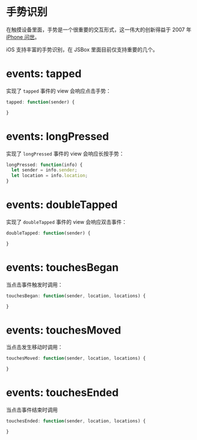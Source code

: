 # 手势识别

在触摸设备里面，手势是一个很重要的交互形式，这一伟大的创新得益于 2007 年 [iPhone 问世](https://www.youtube.com/watch?v=x7qPAY9JqE4)。

iOS 支持丰富的手势识别，在 JSBox 里面目前仅支持重要的几个。

# events: tapped

实现了 `tapped` 事件的 view 会响应点击手势：

```js
tapped: function(sender) {

}
```

# events: longPressed

实现了 `longPressed` 事件的 view 会响应长按手势：

```js
longPressed: function(info) {
  let sender = info.sender;
  let location = info.location;
}
```

# events: doubleTapped

实现了 `doubleTapped` 事件的 view 会响应双击事件：

```js
doubleTapped: function(sender) {

}
```

# events: touchesBegan

当点击事件触发时调用：

```js
touchesBegan: function(sender, location, locations) {

}
```

# events: touchesMoved

当点击发生移动时调用：

```js
touchesMoved: function(sender, location, locations) {

}
```

# events: touchesEnded

当点击事件结束时调用

```js
touchesEnded: function(sender, location, locations) {

}
```